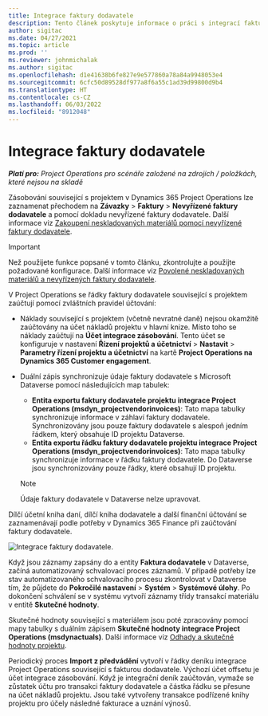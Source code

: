```yaml
---
title: Integrace faktury dodavatele
description: Tento článek poskytuje informace o práci s integrací faktur dodavatelů v Project Operations.
author: sigitac
ms.date: 04/27/2021
ms.topic: article
ms.prod: ''
ms.reviewer: johnmichalak
ms.author: sigitac
ms.openlocfilehash: d1e41638b6fe827e9e577860a78a84a9948053e4
ms.sourcegitcommit: 6cfc50d89528df977a8f6a55c1ad39d99800d9b4
ms.translationtype: HT
ms.contentlocale: cs-CZ
ms.lasthandoff: 06/03/2022
ms.locfileid: "8912048"
---
```

# <a name="vendor-invoice-integration"></a>Integrace faktury dodavatele

_**Platí pro:** Project Operations pro scénáře založené na zdrojích / položkách, které nejsou na skladě_

Zásobování související s projektem v Dynamics 365 Project Operations lze zaznamenat přechodem na **Závazky** > **Faktury** > **Nevyřízené faktury dodavatele** a pomocí dokladu nevyřízené faktury dodavatele. Další informace viz [Zakoupení neskladovaných materiálů pomocí nevyřízené faktury dodavatele](../procurement/pending-vendor-invoices.md).

> [!IMPORTANT]
> Než použijete funkce popsané v tomto článku, zkontrolujte a použijte požadované konfigurace. Další informace viz [Povolené neskladovaných materiálů a nevyřízených faktury dodavatele](../procurement/configure-materials-nonstocked.md).

V Project Operations se řádky faktury dodavatele související s projektem zaúčtují pomocí zvláštních pravidel účtování:

- Náklady související s projektem (včetně nevratné daně) nejsou okamžitě zaúčtovány na účet nákladů projektu v hlavní knize. Místo toho se náklady zaúčtují na **Účet integrace zásobování**. Tento účet se konfiguruje v nastavení **Řízení projektů a účetnictví** > **Nastavit** > **Parametry řízení projektu a účetnictví** na kartě **Project Operations na Dynamics 365 Customer engagement**.
- Duální zápis synchronizuje údaje faktury dodavatele s Microsoft Dataverse pomocí následujících map tabulek:

     - **Entita exportu faktury dodavatele projektu integrace Project Operations (msdyn_projectvendorinvoices)**: Tato mapa tabulky synchronizuje informace v záhlaví faktury dodavatele. Synchronizovány jsou pouze faktury dodavatele s alespoň jedním řádkem, který obsahuje ID projektu Dataverse.
     - **Entita exportu řádku faktury dodavatele projektu integrace Project Operations (msdyn_projectvendorinvoices)**: Tato mapa tabulky synchronizuje informace v řádku faktury dodavatele. Do Dataverse jsou synchronizovány pouze řádky, které obsahují ID projektu.

     > [!NOTE]
     > Údaje faktury dodavatele v Dataverse nelze upravovat.

Dílčí účetní kniha daní, dílčí kniha dodavatele a další finanční účtování se zaznamenávají podle potřeby v Dynamics 365 Finance při zaúčtování faktury dodavatele.

![Integrace faktury dodavatele.](media/DW7VendorInvoice.png)

Když jsou záznamy zapsány do a entity **Faktura dodavatele** v Dataverse, začíná automatizovaný schvalovací proces záznamů. V případě potřeby lze stav automatizovaného schvalovacího procesu zkontrolovat v Dataverse tím, že půjdete do **Pokročilé nastavení** > **Systém** > **Systémové úlohy**. Po dokončení schválení se v systému vytvoří záznamy třídy transakcí materiálu v entitě **Skutečné hodnoty**.

Skutečné hodnoty související s materiálem jsou poté zpracovány pomocí mapy tabulky s duálním zápisem **Skutečné hodnoty integrace Project Operations (msdynactuals)**. Další informace viz [Odhady a skutečné hodnoty projektu](resource-dual-write-estimates-actuals.md).

Periodický proces **Import z předvádění** vytvoří v řádky deníku integrace Project Operations související s fakturou dodavatele. Výchozí účet offsetu je účet integrace zásobování. Když je integrační deník zaúčtován, vymaže se zůstatek účtu pro transakci faktury dodavatele a částka řádku se přesune na účet nákladů projektu. Jsou také vytvořeny transakce podřízené knihy projektu pro účely následné fakturace a uznání výnosů.
